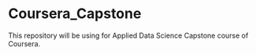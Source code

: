 # Coursera_Capstone
This repository will be using for Applied Data Science Capstone course of Coursera.
